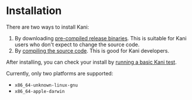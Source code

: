 # Installation

There are two ways to install Kani:

1. By downloading
[pre-compiled release binaries](./install-pre-compiled.md).
This is suitable for Kani users who don't
expect to change the source code.
2. By [compiling the source code](./install-from-source.md).
This is good for Kani developers.

After installing, you can check your install
by [running a basic Kani test](./install-check.md).

Currently, only two platforms are supported:

* `x86_64-unknown-linux-gnu`
* `x86_64-apple-darwin`